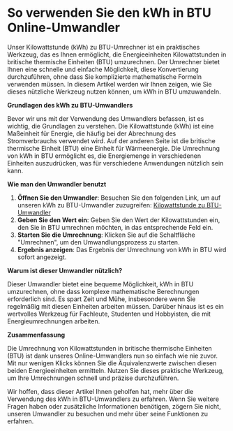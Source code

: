 So verwenden Sie den kWh in BTU Online-Umwandler
================================================

Unser Kilowattstunde (kWh) zu BTU-Umrechner ist ein praktisches Werkzeug, das es Ihnen ermöglicht, die Energieeinheiten Kilowattstunden in britische thermische Einheiten (BTU) umzurechnen. Der Umrechner bietet Ihnen eine schnelle und einfache Möglichkeit, diese Konvertierung durchzuführen, ohne dass Sie komplizierte mathematische Formeln verwenden müssen. In diesem Artikel werden wir Ihnen zeigen, wie Sie dieses nützliche Werkzeug nutzen können, um kWh in BTU umzuwandeln.

**Grundlagen des kWh zu BTU-Umwandlers**

Bevor wir uns mit der Verwendung des Umwandlers befassen, ist es wichtig, die Grundlagen zu verstehen. Die Kilowattstunde (kWh) ist eine Maßeinheit für Energie, die häufig bei der Abrechnung des Stromverbrauchs verwendet wird. Auf der anderen Seite ist die britische thermische Einheit (BTU) eine Einheit für Wärmeenergie. Die Umrechnung von kWh in BTU ermöglicht es, die Energiemenge in verschiedenen Einheiten auszudrücken, was für verschiedene Anwendungen nützlich sein kann.

**Wie man den Umwandler benutzt**

1. **Öffnen Sie den Umwandler**: Besuchen Sie den folgenden Link, um auf unseren kWh zu BTU-Umwandler zuzugreifen: [Kilowattstunde zu BTU-Umwandler](https://www.onlinecalculatorsfree.com/de/convert/kilowatt-hour-to-btu.html)
2. **Geben Sie den Wert ein**: Geben Sie den Wert der Kilowattstunden ein, den Sie in BTU umrechnen möchten, in das entsprechende Feld ein.
3. **Starten Sie die Umrechnung**: Klicken Sie auf die Schaltfläche "Umrechnen", um den Umwandlungsprozess zu starten.
4. **Ergebnis anzeigen**: Das Ergebnis der Umrechnung von kWh in BTU wird sofort angezeigt.

**Warum ist dieser Umwandler nützlich?**

Dieser Umwandler bietet eine bequeme Möglichkeit, kWh in BTU umzurechnen, ohne dass komplexe mathematische Berechnungen erforderlich sind. Es spart Zeit und Mühe, insbesondere wenn Sie regelmäßig mit diesen Einheiten arbeiten müssen. Darüber hinaus ist es ein wertvolles Werkzeug für Fachleute, Studenten und Hobbyisten, die mit Energieumrechnungen arbeiten.

**Zusammenfassung**

Die Umrechnung von Kilowattstunden in britische thermische Einheiten (BTU) ist dank unseres Online-Umwandlers nun so einfach wie nie zuvor. Mit nur wenigen Klicks können Sie die Äquivalenzwerte zwischen diesen beiden Energieeinheiten ermitteln. Nutzen Sie dieses praktische Werkzeug, um Ihre Umrechnungen schnell und präzise durchzuführen.

Wir hoffen, dass dieser Artikel Ihnen geholfen hat, mehr über die Verwendung des kWh in BTU-Umwandlers zu erfahren. Wenn Sie weitere Fragen haben oder zusätzliche Informationen benötigen, zögern Sie nicht, unseren Umwandler zu besuchen und mehr über seine Funktionen zu erfahren.